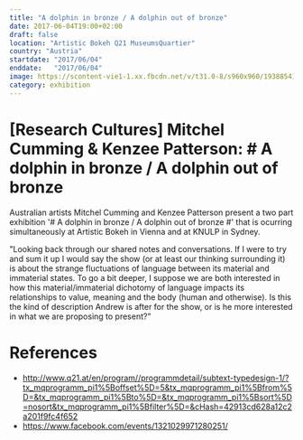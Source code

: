 ```yaml
---
title: "A dolphin in bronze / A dolphin out of bronze"
date: 2017-06-04T19:00+02:00
draft: false
location: "Artistic Bokeh Q21 MuseumsQuartier"
country: "Austria"
startdate: "2017/06/04"
enddate:   "2017/06/04"
image: https://scontent-vie1-1.xx.fbcdn.net/v/t31.0-8/s960x960/19388541_1508740779188553_7242386921944382952_o.jpg?_nc_cat=104&_nc_sid=b386c4&_nc_ohc=aBlZUZph4AMAX-6NJV5&_nc_ht=scontent-vie1-1.xx&tp=7&oh=55de9aa8faae14ff026a10bff1de4649&oe=5F8ACB0D
category: exhibition
---
```


# [Research Cultures] Mitchel Cumming & Kenzee Patterson: # A dolphin in bronze / A dolphin out of bronze #

Australian artists Mitchel Cumming and Kenzee Patterson present a two part exhibition '# A dolphin in bronze / A dolphin out of bronze #' that is ocurring simultaneously at Artistic Bokeh in Vienna and at KNULP in Sydney.

"Looking back through our shared notes and conversations. If I were to try and sum it up I would say the show (or at least our thinking surrounding it) is about the strange fluctuations of language between its material and immaterial states. To go a bit deeper, I suppose we are both interested in how this material/immaterial dichotomy of language impacts its relationships to value, meaning and the body (human and otherwise). Is this the kind of description Andrew is after for the show, or is he more interested in what we are proposing to present?”


# References
* http://www.q21.at/en/program//programmdetail/subtext-typedesign-1/?tx_mqprogramm_pi1%5Boffset%5D=5&tx_mqprogramm_pi1%5Bfrom%5D=&tx_mqprogramm_pi1%5Bto%5D=&tx_mqprogramm_pi1%5Bsort%5D=nosort&tx_mqprogramm_pi1%5Bfilter%5D=&cHash=42913cd628a12c2a201f9fc4f652
* https://www.facebook.com/events/1321029971280251/
